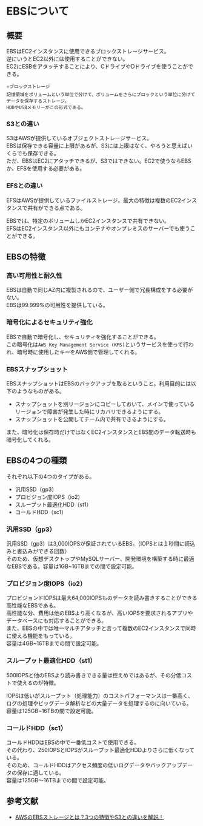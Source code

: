 # EBSについて

## 概要
EBSはEC2インスタンスに使用できるブロックストレージサービス。<br />
逆にいうとEC2以外には使用することができない。<br />
EC2にESBをアタッチすることにより、CドライブやDドライブを使うことができる。<br />

```plaintext
⭐️ブロックストレージ
記憶領域をボリュームという単位で分けて、ボリュームをさらにブロックという単位に分けてデータを保存するストレージ。
HDDやUSBメモリーがこの形式である。
```

### S3との違い
S3はAWSが提供しているオブジェクトストレージサービス。<br />
EBSは保存できる容量に上限があるが、S3には上限はなく、やろうと思えばいくらでも保存できる。<br />
ただ、EBSはEC2にアタッチできるが、S3ではできない。EC2で使うならEBSか、EFSを使用する必要がある。<br />


### EFSとの違い
EFSはAWSが提供しているファイルストレージ。最大の特徴は複数のEC2インスタンスで共有ができる点である。<br />

EBSでは、特定のボリュームしかEC2インスタンスで共有できない。<br />
EFSはEC2インスタンス以外にもコンテナやオンプレミスのサーバーでも使うことができる。<br />

## EBSの特徴
### 高い可用性と耐久性
EBSは自動で同じAZ内に複製されるので、ユーザー側で冗長構成をする必要がない。<br />
EBSは99.999%の可用性を提供している。<br />

### 暗号化によるセキュリティ強化
EBSで自動で暗号化し、セキュリティを強化することができる。<br />
この暗号化は`AWS Key Management Service (KMS)`というサービスを使って行われ、暗号時に使用したキーをAWS側で管理してくれる。<br />

### EBSスナップショット
EBSスナップショットはEBSのバックアップを取るということ。利用目的には以下のようなものがある。<br />

- スナップショットを別リージョンにコピーしておいて、メインで使っているリージョンで障害が発生した時にリカバリできるようにする。
- スナップショットを公開してチーム内で共有できるようにする。

また、暗号化は保存時だけではなくEC2インスタンスとEBS間のデータ転送時も暗号化してくれる。<br />


## EBSの4つの種類
それぞれ以下の4つのタイプがある。

- 汎用SSD（gp3）
- プロビジョン度IOPS（io2）
- スループット最適化HDD（st1）
- コールドHDD（sc1）

### 汎用SSD（gp3）
汎用SSD（gp3）は3,000IOPSが保証されているEBS。（IOPSとは１秒間に読込みと書込みができる回数）<br />
そのため、仮想デスクトップやMySQLサーバー、開発環境を構築する時に最適なEBSである。容量は1GB~16TBまでの間で設定可能。<br />


### プロビジョン度IOPS（io2）
プロビジョンドIOPSは最大64,000IOPSものデータを読み書きすることができる高性能なEBSである。<br />
高性能な分、費用は他のEBSより高くなるが、高いIOPSを要求されるアプリやデータベースにも対応することができる。<br />
また、EBSの中では唯一マルチアタッチと言って複数のEC2インスタンスで同時に使える機能をもっている。<br />
容量は4GB~16TBまでの間で設定可能。<br />


### スループット最適化HDD（st1）
500IOPSと他のEBSより読み書きできる量は控えめではあるが、その分低コストで使えるのが特徴。<br />

IOPSは低いがスループット（処理能力）のコストパフォーマンスは一番高く、ログの処理やビッグデータ解析などの大量データを処理するのに向いている。<br />
容量は125GB~16TBの間で設定可能。<br />


### コールドHDD（sc1）

コールドHDDはEBSの中で一番低コストで使用できる。<br />
その代わり、250IOPSとIOPSがスループット最適化HDDよりさらに低くなっている。<br />
そのため、コールドHDDはアクセス頻度の低いログデータやバックアップデータの保存に適している。<br />
容量は125GB〜16TBまでの間で設定可能。<br />


## 参考文献
- [AWSのEBSストレージとは？3つの特徴やS3との違いを解説！](https://www.bold.ne.jp/engineer-club/aws-ebs)

